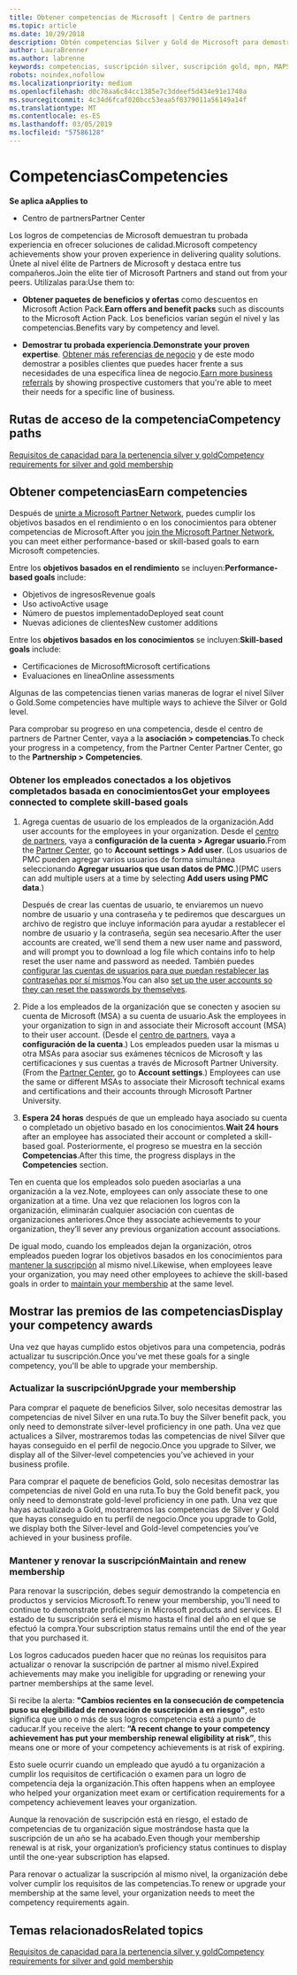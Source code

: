 ```yaml
---
title: Obtener competencias de Microsoft | Centro de partners
ms.topic: article
ms.date: 10/29/2018
description: Obtén competencias Silver y Gold de Microsoft para demostrar tu experiencia probada en ofrecer soluciones de calidad en un área especializada de negocios.
author: LauraBrenner
ms.author: labrenne
keywords: competencias, suscripción silver, suscripción gold, mpn, MAPS, competencia, ventajas, objetivos de rendimiento, objetivos de habilidades
robots: noindex,nofollow
ms.localizationpriority: medium
ms.openlocfilehash: d0c78aa6c84cc1385e7c3ddeef5d434e91e1740a
ms.sourcegitcommit: 4c34d6fcaf020bcc53eaa5f0379011a56149a14f
ms.translationtype: MT
ms.contentlocale: es-ES
ms.lasthandoff: 03/05/2019
ms.locfileid: "57586128"
---
```

<!--
•   FWLink https://go.microsoft.com/fwlink/?linkid=851080 : top of page
•   FWLink https://go.microsoft.com/fwlink/?linkid=851281: top of page (duplicate)
•   FWLink https://go.microsoft.com/fwlink/?linkid=851079: Competencies (#attainment_paths)
•   FWLink https://go.microsoft.com/fwlink/?linkid=851081: Maintain and renew membership (#maintain_membership)
•   FWLink https://go.microsoft.com/fwlink/?linkid=851082: Get your employees connected to complete skill-based goals (#associating_achievements)
•   FWLink https://go.microsoft.com/fwlink/?linkid=851083 : Achievement overrides (#achievement_override)
•   FWLink: https://go.microsoft.com/fwlink/?linkid=851236: UI link, goes to the place where you import new users. Temporarily points to the Partner Center homepage.
•   FWLink: https://go.microsoft.com/fwlink/?linkid=851607 :Will go to the docs page for Silver/Gold competency achievements. Currently goes to https://partnercenter.microsoft.com/partner/cloud-solution-provider 

 -->

# <a name="competencies"></a><span data-ttu-id="d6439-104">Competencias</span><span class="sxs-lookup"><span data-stu-id="d6439-104">Competencies</span></span>

<span data-ttu-id="d6439-105">**Se aplica a**</span><span class="sxs-lookup"><span data-stu-id="d6439-105">**Applies to**</span></span>
-  <span data-ttu-id="d6439-106">Centro de partners</span><span class="sxs-lookup"><span data-stu-id="d6439-106">Partner Center</span></span>

<span data-ttu-id="d6439-107">Los logros de competencias de Microsoft demuestran tu probada experiencia en ofrecer soluciones de calidad.</span><span class="sxs-lookup"><span data-stu-id="d6439-107">Microsoft competency achievements show your proven experience in delivering quality solutions.</span></span> <span data-ttu-id="d6439-108">Únete al nivel élite de Partners de Microsoft y destaca entre tus compañeros.</span><span class="sxs-lookup"><span data-stu-id="d6439-108">Join the elite tier of Microsoft Partners and stand out from your peers.</span></span> <span data-ttu-id="d6439-109">Utilízalas para:</span><span class="sxs-lookup"><span data-stu-id="d6439-109">Use them to:</span></span> 

*  <span data-ttu-id="d6439-110">**Obtener paquetes de beneficios y ofertas** como descuentos en Microsoft Action Pack.</span><span class="sxs-lookup"><span data-stu-id="d6439-110">**Earn offers and benefit packs** such as discounts to the Microsoft Action Pack.</span></span> <span data-ttu-id="d6439-111">Los beneficios varían según el nivel y las competencias.</span><span class="sxs-lookup"><span data-stu-id="d6439-111">Benefits vary by competency and level.</span></span> 

*  <span data-ttu-id="d6439-112">**Demostrar tu probada experiencia**.</span><span class="sxs-lookup"><span data-stu-id="d6439-112">**Demonstrate your proven expertise**.</span></span> <span data-ttu-id="d6439-113">[Obtener más referencias de negocio](referrals.md) y de este modo demostrar a posibles clientes que puedes hacer frente a sus necesidades de una específica línea de negocio.</span><span class="sxs-lookup"><span data-stu-id="d6439-113">[Earn more business referrals](referrals.md) by showing prospective customers that you're able to meet their needs for a specific line of business.</span></span>

## <a href="" id="attainment_paths"></a> <span data-ttu-id="d6439-114">Rutas de acceso de la competencia</span><span class="sxs-lookup"><span data-stu-id="d6439-114">Competency paths</span></span>

[<span data-ttu-id="d6439-115">Requisitos de capacidad para la pertenencia silver y gold</span><span class="sxs-lookup"><span data-stu-id="d6439-115">Competency requirements for silver and gold membership</span></span>](learn-about-competencies.md)

## <a name="earn-competencies"></a><span data-ttu-id="d6439-116">Obtener competencias</span><span class="sxs-lookup"><span data-stu-id="d6439-116">Earn competencies</span></span>

<span data-ttu-id="d6439-117">Después de [unirte a Microsoft Partner Network](mpn-overview.md), puedes cumplir los objetivos basados en el rendimiento o en los conocimientos para obtener competencias de Microsoft.</span><span class="sxs-lookup"><span data-stu-id="d6439-117">After you [join the Microsoft Partner Network](mpn-overview.md), you can meet either performance-based or skill-based goals to earn Microsoft competencies.</span></span> 

<span data-ttu-id="d6439-118">Entre los **objetivos basados en el rendimiento** se incluyen:</span><span class="sxs-lookup"><span data-stu-id="d6439-118">**Performance-based goals** include:</span></span> 
* <span data-ttu-id="d6439-119">Objetivos de ingresos</span><span class="sxs-lookup"><span data-stu-id="d6439-119">Revenue goals</span></span>
* <span data-ttu-id="d6439-120">Uso activo</span><span class="sxs-lookup"><span data-stu-id="d6439-120">Active usage</span></span>
* <span data-ttu-id="d6439-121">Número de puestos implementado</span><span class="sxs-lookup"><span data-stu-id="d6439-121">Deployed seat count</span></span>
* <span data-ttu-id="d6439-122">Nuevas adiciones de clientes</span><span class="sxs-lookup"><span data-stu-id="d6439-122">New customer additions</span></span>

<span data-ttu-id="d6439-123">Entre los **objetivos basados en los conocimientos** se incluyen:</span><span class="sxs-lookup"><span data-stu-id="d6439-123">**Skill-based goals** include:</span></span> 
* <span data-ttu-id="d6439-124">Certificaciones de Microsoft</span><span class="sxs-lookup"><span data-stu-id="d6439-124">Microsoft certifications</span></span>
* <span data-ttu-id="d6439-125">Evaluaciones en línea</span><span class="sxs-lookup"><span data-stu-id="d6439-125">Online assessments</span></span> 

<span data-ttu-id="d6439-126">Algunas de las competencias tienen varias maneras de lograr el nivel Silver o Gold.</span><span class="sxs-lookup"><span data-stu-id="d6439-126">Some competencies have multiple ways to achieve the Silver or Gold level.</span></span>

<span data-ttu-id="d6439-127">Para comprobar su progreso en una competencia, desde el centro de partners de Partner Center, vaya a la **asociación > competencias**.</span><span class="sxs-lookup"><span data-stu-id="d6439-127">To check your progress in a competency, from the Partner Center Partner Center, go to the **Partnership > Competencies**.</span></span> 

### <a href="" id="associating_achievements"></a><span data-ttu-id="d6439-128">Obtener los empleados conectados a los objetivos completados basada en conocimientos</span><span class="sxs-lookup"><span data-stu-id="d6439-128">Get your employees connected to complete skill-based goals</span></span>

1.  <span data-ttu-id="d6439-129">Agrega cuentas de usuario de los empleados de la organización.</span><span class="sxs-lookup"><span data-stu-id="d6439-129">Add user accounts for the employees in your organization.</span></span> <span data-ttu-id="d6439-130">Desde el [centro de partners](https://partnercenter.microsoft.com), vaya a **configuración de la cuenta > Agregar usuario**.</span><span class="sxs-lookup"><span data-stu-id="d6439-130">From the [Partner Center](https://partnercenter.microsoft.com), go to **Account settings > Add user**.</span></span> <span data-ttu-id="d6439-131">(Los usuarios de PMC pueden agregar varios usuarios de forma simultánea seleccionando **Agregar usuarios que usan datos de PMC**.)</span><span class="sxs-lookup"><span data-stu-id="d6439-131">(PMC users can add multiple users at a time by selecting **Add users using PMC data**.)</span></span>

    <span data-ttu-id="d6439-132">Después de crear las cuentas de usuario, te enviaremos un nuevo nombre de usuario y una contraseña y te pediremos que descargues un archivo de registro que incluye información para ayudar a restablecer el nombre de usuario y la contraseña, según sea necesario.</span><span class="sxs-lookup"><span data-stu-id="d6439-132">After the user accounts are created, we'll send them a new user name and password, and will prompt you to download a log file which contains info to help reset the user name and password as needed.</span></span> <span data-ttu-id="d6439-133">También puedes [configurar las cuentas de usuarios para que puedan restablecer las contraseñas por sí mismos](https://docs.microsoft.com/en-us/azure/active-directory/active-directory-passwords-getting-started).</span><span class="sxs-lookup"><span data-stu-id="d6439-133">You can also [set up the user accounts so they can reset the passwords by themselves](https://docs.microsoft.com/en-us/azure/active-directory/active-directory-passwords-getting-started).</span></span>

2. <span data-ttu-id="d6439-134">Pide a los empleados de la organización que se conecten y asocien su cuenta de Microsoft (MSA) a su cuenta de usuario.</span><span class="sxs-lookup"><span data-stu-id="d6439-134">Ask the employees in your organization to sign in and associate their Microsoft account (MSA) to their user account.</span></span> <span data-ttu-id="d6439-135">(Desde el [centro de partners](https://partnercenter.microsoft.com), vaya a **configuración de la cuenta**.) Los empleados pueden usar la mismas u otra MSAs para asociar sus exámenes técnicos de Microsoft y las certificaciones y sus cuentas a través de Microsoft Partner University.</span><span class="sxs-lookup"><span data-stu-id="d6439-135">(From the [Partner Center](https://partnercenter.microsoft.com), go to **Account settings**.) Employees can use the same or different MSAs to associate their Microsoft technical exams and certifications and their accounts through Microsoft Partner University.</span></span>

3.  <span data-ttu-id="d6439-136">**Espera 24 horas** después de que un empleado haya asociado su cuenta o completado un objetivo basado en los conocimientos.</span><span class="sxs-lookup"><span data-stu-id="d6439-136">**Wait 24 hours** after an employee has associated their account or completed a skill-based goal.</span></span> <span data-ttu-id="d6439-137">Posteriormente, el progreso se muestra en la sección **Competencias**.</span><span class="sxs-lookup"><span data-stu-id="d6439-137">After this time, the progress displays in the **Competencies** section.</span></span>

<span data-ttu-id="d6439-138">Ten en cuenta que los empleados solo pueden asociarlas a una organización a la vez.</span><span class="sxs-lookup"><span data-stu-id="d6439-138">Note, employees can only associate these to one organization at a time.</span></span> <span data-ttu-id="d6439-139">Una vez que relacionen los logros con la organización, eliminarán cualquier asociación con cuentas de organizaciones anteriores.</span><span class="sxs-lookup"><span data-stu-id="d6439-139">Once they associate achievements to your organization, they’ll sever any previous organization account associations.</span></span>

<span data-ttu-id="d6439-140">De igual modo, cuando los empleados dejan la organización, otros empleados pueden lograr los objetivos basados en los conocimientos para [mantener la suscripción](#maintaining_membership) al mismo nivel.</span><span class="sxs-lookup"><span data-stu-id="d6439-140">Likewise, when employees leave your organization, you may need other employees to achieve the skill-based goals in order to [maintain your membership](#maintaining_membership) at the same level.</span></span>

## <a name="display-your-competency-awards"></a><span data-ttu-id="d6439-141">Mostrar las premios de las competencias</span><span class="sxs-lookup"><span data-stu-id="d6439-141">Display your competency awards</span></span>

<span data-ttu-id="d6439-142">Una vez que hayas cumplido estos objetivos para una competencia, podrás actualizar tu suscripción.</span><span class="sxs-lookup"><span data-stu-id="d6439-142">Once you've met these goals for a single competency, you'll be able to upgrade your membership.</span></span>

### <a name="upgrade-your-membership"></a><span data-ttu-id="d6439-143">Actualizar la suscripción</span><span class="sxs-lookup"><span data-stu-id="d6439-143">Upgrade your membership</span></span>

<span data-ttu-id="d6439-144">Para comprar el paquete de beneficios Silver, solo necesitas demostrar las competencias de nivel Silver en una ruta.</span><span class="sxs-lookup"><span data-stu-id="d6439-144">To buy the Silver benefit pack, you only need to demonstrate silver-level proficiency in one path.</span></span> <span data-ttu-id="d6439-145">Una vez que actualices a Silver, mostraremos todas las competencias de nivel Silver que hayas conseguido en el perfil de negocio.</span><span class="sxs-lookup"><span data-stu-id="d6439-145">Once you upgrade to Silver, we display all of the Silver-level competencies you’ve achieved in your business profile.</span></span> 

<span data-ttu-id="d6439-146">Para comprar el paquete de beneficios Gold, solo necesitas demostrar las competencias de nivel Gold en una ruta.</span><span class="sxs-lookup"><span data-stu-id="d6439-146">To buy the Gold benefit pack, you only need to demonstrate gold-level proficiency in one path.</span></span> <span data-ttu-id="d6439-147">Una vez que hayas actualizado a Gold, mostraremos las competencias de Silver y Gold que hayas conseguido en tu perfil de negocio.</span><span class="sxs-lookup"><span data-stu-id="d6439-147">Once you upgrade to Gold, we display both the Silver-level and Gold-level competencies you’ve achieved in your business profile.</span></span> 

### <a href="" id="maintain_membership"></a> <span data-ttu-id="d6439-148">Mantener y renovar la suscripción</span><span class="sxs-lookup"><span data-stu-id="d6439-148">Maintain and renew membership</span></span>

<span data-ttu-id="d6439-149">Para renovar la suscripción, debes seguir demostrando la competencia en productos y servicios Microsoft.</span><span class="sxs-lookup"><span data-stu-id="d6439-149">To renew your membership, you’ll need to continue to demonstrate proficiency in Microsoft products and services.</span></span> <span data-ttu-id="d6439-150">El estado de tu suscripción será el mismo hasta el final del año en el que se efectuó la compra.</span><span class="sxs-lookup"><span data-stu-id="d6439-150">Your subscription status remains until the end of the year that you purchased it.</span></span>

<span data-ttu-id="d6439-151">Los logros caducados pueden hacer que no reúnas los requisitos para actualizar o renovar la suscripción de partner al mismo nivel.</span><span class="sxs-lookup"><span data-stu-id="d6439-151">Expired achievements may make you ineligible for upgrading or renewing your partner memberships at the same level.</span></span> 

<span data-ttu-id="d6439-152">Si recibe la alerta: **"Cambios recientes en la consecución de competencia puso su elegibilidad de renovación de suscripción a en riesgo"**, esto significa que uno o más de sus logros competencia está a punto de caducar.</span><span class="sxs-lookup"><span data-stu-id="d6439-152">If you receive the alert: **“A recent change to your competency achievement has put your membership renewal eligibility at risk”**, this means one or more of your competency achievements is at risk of expiring.</span></span> 

<span data-ttu-id="d6439-153">Esto suele ocurrir cuando un empleado que ayudó a tu organización a cumplir los requisitos de certificación o examen para un logro de competencia deja la organización.</span><span class="sxs-lookup"><span data-stu-id="d6439-153">This often happens when an employee who helped your organization meet exam or certification requirements for a competency achievement leaves your organization.</span></span> 

<span data-ttu-id="d6439-154">Aunque la renovación de suscripción está en riesgo, el estado de competencias de tu organización sigue mostrándose hasta que la suscripción de un año se ha acabado.</span><span class="sxs-lookup"><span data-stu-id="d6439-154">Even though your membership renewal is at risk, your organization’s proficiency status continues to display until the one-year subscription has elapsed.</span></span>

<span data-ttu-id="d6439-155">Para renovar o actualizar la suscripción al mismo nivel, la organización debe volver cumplir los requisitos de las competencias.</span><span class="sxs-lookup"><span data-stu-id="d6439-155">To renew or upgrade your membership at the same level, your organization needs to meet the competency requirements again.</span></span>

## <a name="related-topics"></a><span data-ttu-id="d6439-156">Temas relacionados</span><span class="sxs-lookup"><span data-stu-id="d6439-156">Related topics</span></span>

[<span data-ttu-id="d6439-157">Requisitos de capacidad para la pertenencia silver y gold</span><span class="sxs-lookup"><span data-stu-id="d6439-157">Competency requirements for silver and gold membership</span></span>](learn-about-competencies.md)